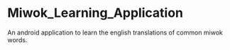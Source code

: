 # Miwok_Learning_Application
An android application to learn the english translations of common miwok words.
